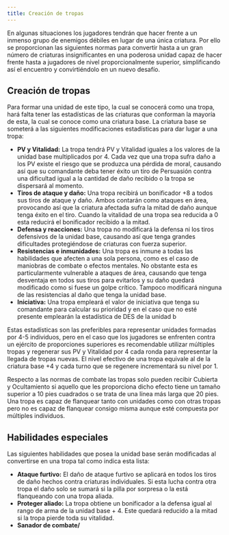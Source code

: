 ```yaml
---
title: Creación de tropas
---
```


En algunas situaciones los jugadores tendrán que hacer frente a un inmenso grupo de enemigos débiles en lugar de una única criatura. Por ello se proporcionan las siguientes normas para convertir hasta a un gran número de criaturas insignificantes en una poderosa unidad capaz de hacer frente hasta a jugadores de nivel proporcionalmente superior, simplificando así el encuentro y convirtiéndolo en un nuevo desafío.

## Creación de tropas

Para formar una unidad de este tipo, la cual se conocerá como una tropa, hará falta tener las estadísticas de las criaturas que conforman la mayoría de esta, la cual se conoce como una criatura base. La criatura base se someterá a las siguientes modificaciones estadísticas para dar lugar a una tropa:

- **PV y Vitalidad:** La tropa tendrá PV y Vitalidad iguales a los valores de la unidad base multiplicados por 4. Cada vez que una tropa sufra daño a los PV existe el riesgo que se produzca una pérdida de moral, causando así que su comandante deba tener éxito un tiro de Persuasión contra una dificultad igual a la cantidad de daño recibido o la tropa se dispersará al momento.
- **Tiros de ataque y daño:** Una tropa recibirá un bonificador +8 a todos sus tiros de ataque y daño. Ambos contarán como ataques en área, provocando así que la criatura afectada sufra la mitad de daño aunque tenga éxito en el tiro. Cuando la vitalidad de una tropa sea reducida a 0 esta reducirá el bonificador recibido a la mitad.
- **Defensa y reacciones:** Una tropa no modificará la defensa ni los tiros defensivos de la unidad base, causando así que tenga grandes dificultades protegiéndose de criaturas con fuerza superior.
- **Resistencias e inmunidades:** Una tropa es inmune a todas las habilidades que afecten a una sola persona, como es el caso de maniobras de combate o efectos mentales. No obstante esta es particularmente vulnerable a ataques de área, causando que tenga desventaja en todos sus tiros para evitarlos y su daño quedará modificado como si fuese un golpe crítico. Tampoco modificará ninguna de las resistencias al daño que tenga la unidad base.
- **Iniciativa:** Una tropa empleará el valor de iniciativa que tenga su comandante para calcular su prioridad y en el caso que no esté presente emplearán la estadística de DES de la unidad b

Estas estadísticas son las preferibles para representar unidades formadas por 4-5 individuos, pero en el caso que los jugadores se enfrenten contra un ejército de proporciones superiores es recomendable utilizar múltiples tropas y regenerar sus PV y Vitalidad por 4 cada ronda para representar la llegada de tropas nuevas. El nivel efectivo de una tropa equivale al de la criatura base +4 y cada turno que se regenere incrementará su nivel por 1.

Respecto a las normas de combate las tropas solo pueden recibir Cubierta y Ocultamiento si aquello que les proporciona dicho efecto tiene un tamaño superior a 10 pies cuadrados o se trata de una línea más larga que 20 pies. Una tropa es capaz de flanquear tanto con unidades como con otras tropas pero no es capaz de flanquear consigo misma aunque esté compuesta por múltiples individuos.

## Habilidades especiales

Las siguientes habilidades que posea la unidad base serán modificadas al convertirse en una tropa tal como indica esta lista:

- **Ataque furtivo:** El daño de ataque furtivo se aplicará en todos los tiros de daño hechos contra criaturas individuales. Si esta lucha contra otra tropa el daño solo se sumará si la pilla por sorpresa o la está flanqueando con una tropa aliada.
- **Proteger aliado:** La tropa obtiene un bonificador a la defensa igual al rango de arma de la unidad base + 4. Este quedará reducido a la mitad si la tropa pierde toda su vitalidad.
- **Sanador de combate/**

